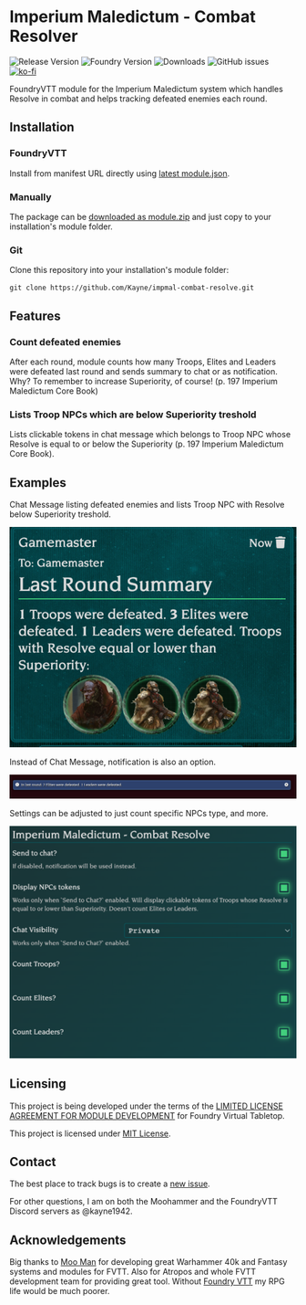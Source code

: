 # Imperium Maledictum - Combat Resolver

![Release Version](https://img.shields.io/github/v/release/kayne/impmal-combat-resolve)
![Foundry Version](https://img.shields.io/badge/dynamic/json.svg?url=https://github.com/kayne/impmal-combat-resolve/releases/latest/download/module.json&label=foundry%20version&query=$.compatibility.verified&colorB=blueviolet)
![Downloads](https://img.shields.io/github/downloads/kayne/impmal-combat-resolve/total)
![GitHub issues](https://img.shields.io/github/issues/kayne/impmal-combat-resolve?colorB=red)
[![ko-fi](https://ko-fi.com/img/githubbutton_sm.svg)](https://ko-fi.com/B0B0V5J9L)

FoundryVTT module for the Imperium Maledictum system which handles Resolve in combat and helps tracking defeated enemies each round.

## Installation

### FoundryVTT

Install from manifest URL directly using [latest module.json](https://github.com/Kayne/impmal-combat-resolve/releases/latest/download/module.json).

### Manually

The package can be [downloaded as module.zip](https://github.com/Kayne/impmal-combat-resolve/releases/latest/download/module.zip) and just copy to your installation's module folder.

### Git

Clone this repository into your installation's module folder:
```
git clone https://github.com/Kayne/impmal-combat-resolve.git
```

## Features

### Count defeated enemies

After each round, module counts how many Troops, Elites and Leaders were defeated last round and sends summary to chat or as notification. Why? To remember to increase Superiority, of course! (p. 197 Imperium Maledictum Core Book)

### Lists Troop NPCs which are below Superiority treshold

Lists clickable tokens in chat message which belongs to Troop NPC whose Resolve is equal to or below the Superiority (p. 197 Imperium Maledictum Core Book). 

## Examples

Chat Message listing defeated enemies and lists Troop NPC with Resolve below Superiority treshold.

![](metadata/example_1.png)

Instead of Chat Message, notification is also an option.

![](metadata/example_2.png)

Settings can be adjusted to just count specific NPCs type, and more.

![](metadata/example_3.png)

## Licensing
This project is being developed under the terms of the [LIMITED LICENSE AGREEMENT FOR MODULE DEVELOPMENT](https://foundryvtt.com/article/license/) for Foundry Virtual Tabletop.

This project is licensed under [MIT License](https://raw.githubusercontent.com/Kayne/impmal-combat-resolve/main/LICENSE).

## Contact

The best place to track bugs is to create a [new issue](https://github.com/kayne/impmal-combat-resolve/issues/new).

For other questions, I am on both the Moohammer and the FoundryVTT Discord servers as @kayne1942.

## Acknowledgements

Big thanks to [Moo Man](https://github.com/moo-man) for developing great Warhammer 40k and Fantasy systems and modules for FVTT.
Also for Atropos and whole FVTT development team for providing great tool. Without [Foundry VTT](https://foundryvtt.com) my RPG life would be much poorer.
